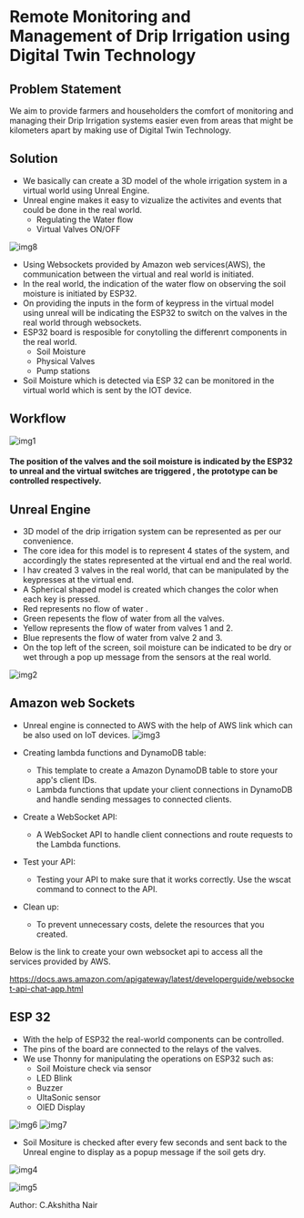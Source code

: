 # Remote Monitoring and Management of Drip Irrigation using Digital Twin Technology
## Problem Statement
 We aim to provide farmers and householders the comfort of monitoring and managing their Drip Irrigation systems easier even from areas that might be kilometers apart by making use of Digital Twin Technology.

## Solution
+ We basically can create a 3D model of the whole irrigation system in a virtual world using Unreal Engine.
+ Unreal engine makes it easy to vizualize the activites and events that could be done in the real world.
  * Regulating the Water flow
  * Virtual Valves ON/OFF
 
 ![img8](https://user-images.githubusercontent.com/120260992/226200310-68681c62-7283-4ec0-b2f9-e7e76e499c9e.jpg)

 
+ Using Websockets provided by Amazon web services(AWS), the communication between the virtual and real world is initiated.
+ In the real world, the indication of the water flow on observing the soil moisture is initiated by ESP32.
+ On providing the inputs in the form of keypress in the virtual model using unreal will be indicating the ESP32 to switch on the valves in the real world through websockets.
+ ESP32 board is resposible for conytolling the differenrt components in the real world.
  * Soil Moisture
  * Physical Valves
  * Pump stations
+ Soil Moisture which is detected via ESP 32 can be monitored in the virtual world which is sent by the IOT device.

## Workflow

![img1](https://user-images.githubusercontent.com/120260992/226194771-b0c8c033-d0ba-4f13-9549-7cb2bf7e5d2f.jpg)
#### The position of the valves and the soil moisture is indicated by the ESP32 to unreal and the virtual switches are triggered , the prototype can be controlled respectively.
  ## Unreal Engine
  + 3D model of the drip irrigation system can be represented as per our convenience.
  + The core idea for this model is to represent 4 states of the system, and accordingly the states represented at the virtual end  and the real world.
  + I hav created 3 valves in the real world, that can be manipulated by the keypresses at the virtual end.
  + A Spherical shaped model is created which changes the color when each key is pressed.
  + Red represents no flow of water .
  + Green repesents the flow of water from all the valves.
  + Yellow represents the flow of water from valves 1 and 2.
  + Blue represents the flow of water from valve 2 and 3.
  + On the top left of the screen, soil moisture can be indicated to be dry or wet through a pop up message from the sensors at the real world.
  
  ![img2](https://user-images.githubusercontent.com/120260992/226198001-5c0f4a9e-6f5b-455e-8ff6-25f992986758.jpg)

## Amazon web Sockets
+ Unreal engine is connected to AWS with the help of AWS link which can be also used on IoT devices.
![img3](https://user-images.githubusercontent.com/120260992/226198188-201883f8-7a83-4739-bf64-a8cf3aee7c1e.png)

 + Creating lambda functions and DynamoDB table:
      *   This template to create a Amazon DynamoDB table to store your app's client IDs. 
      *    Lambda functions that update your client connections in DynamoDB and handle sending            messages to connected clients.
 + Create a WebSocket API:
      * A WebSocket API to handle client connections and route requests to the Lambda functions.
 + Test your API:
      * Testing your API to make sure that it works correctly. Use the wscat command to connect to the API.
 + Clean up:
      * To prevent unnecessary costs, delete the resources that you created.
      
  Below is the link to create your own websocket api to access all the services provided by AWS.
  
 https://docs.aws.amazon.com/apigateway/latest/developerguide/websocket-api-chat-app.html
 
 ## ESP 32
 
 + With the help of ESP32 the real-world components can be controlled.
 + The pins of the board are connected to the relays of the valves.
 +  We use Thonny for manipulating the operations on ESP32 such as:
       *  Soil Moisture check via sensor
       *  LED Blink
       * Buzzer
       * UltaSonic sensor
       * OlED Display
  
 ![img6](https://user-images.githubusercontent.com/120260992/226199623-f824cccc-da85-403a-b6d9-8ca1e7f34f2b.png)
![img7](https://user-images.githubusercontent.com/120260992/226199625-59ce578c-7a95-44b8-bc86-31cd1dab314d.png)
 + Soil Mositure is checked after every few seconds and sent back to the Unreal engine to display as a popup message if the soil gets dry.
 
 
 ![img4](https://user-images.githubusercontent.com/120260992/226199788-0d608e7e-d19f-4bad-a605-b9f11c0db12e.jpg)

 ![img5](https://user-images.githubusercontent.com/120260992/226199795-683230af-25c1-41e9-b7a7-ac1299369567.jpg)

 Author: C.Akshitha Nair
 
 
 
  
